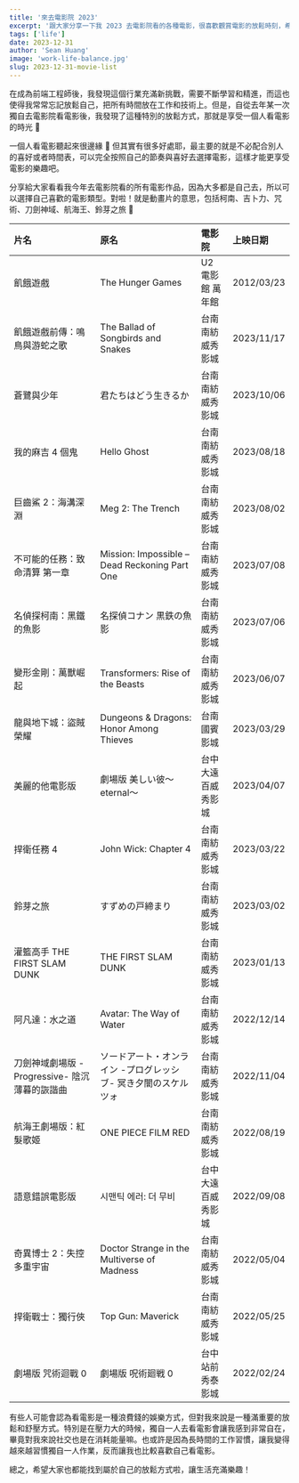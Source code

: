 ```yaml
---
title: '來去電影院 2023'
excerpt: '跟大家分享一下我 2023 去電影院看的各種電影，很喜歡觀賞電影的放鬆時刻，希望大家都能找到屬於自己的休閒方式。'
tags: ['life']
date: 2023-12-31
author: 'Sean Huang'
image: 'work-life-balance.jpg'
slug: 2023-12-31-movie-list
---
```


在成為前端工程師後，我發現這個行業充滿新挑戰，需要不斷學習和精進，而這也使得我常常忘記放鬆自己，把所有時間放在工作和技術上。但是，自從去年某一次獨自去電影院看電影後，我發現了這種特別的放鬆方式，那就是享受一個人看電影的時光 🍿

一個人看電影聽起來很邊緣 🤔 但其實有很多好處耶，最主要的就是不必配合別人的喜好或者時間表，可以完全按照自己的節奏與喜好去選擇電影，這樣才能更享受電影的樂趣吧。

分享給大家看看我今年去電影院看的所有電影作品，因為大多都是自己去，所以可以選擇自己喜歡的電影類型。對啦！就是動畫片的意思，包括柯南、吉卜力、咒術、刀劍神域、航海王、鈴芽之旅 🤣

| 片名                                          | 原名                                                           | 電影院             | 上映日期   |
| :-------------------------------------------- | :------------------------------------------------------------- | :----------------- | :--------- |
| 飢餓遊戲                                      | The Hunger Games                                               | U2 電影館 萬年館   | 2012/03/23 |
| 飢餓遊戲前傳：鳴鳥與游蛇之歌                  | The Ballad of Songbirds and Snakes                             | 台南南紡威秀影城   | 2023/11/17 |
| 蒼鷺與少年                                    | 君たちはどう生きるか                                           | 台南南紡威秀影城   | 2023/10/06 |
| 我的麻吉 4 個鬼                               | Hello Ghost                                                    | 台南南紡威秀影城   | 2023/08/18 |
| 巨齒鯊 2：海溝深淵                            | Meg 2: The Trench                                              | 台南南紡威秀影城   | 2023/08/02 |
| 不可能的任務：致命清算 第一章                 | Mission: Impossible – Dead Reckoning Part One                  | 台南南紡威秀影城   | 2023/07/08 |
| 名偵探柯南：黑鐵的魚影                        | 名探偵コナン 黒鉄の魚影                                        | 台南南紡威秀影城   | 2023/07/06 |
| 變形金剛：萬獸崛起                            | Transformers: Rise of the Beasts                               | 台南南紡威秀影城   | 2023/06/07 |
| 龍與地下城：盜賊榮耀                          | Dungeons & Dragons: Honor Among Thieves                        | 台南國賓影城       | 2023/03/29 |
| 美麗的他電影版                                | 劇場版 美しい彼〜eternal〜                                     | 台中大遠百威秀影城 | 2023/04/07 |
| 捍衛任務 4                                    | John Wick: Chapter 4                                           | 台南南紡威秀影城   | 2023/03/22 |
| 鈴芽之旅                                      | すずめの戸締まり                                               | 台南南紡威秀影城   | 2023/03/02 |
| 灌籃高手 THE FIRST SLAM DUNK                  | THE FIRST SLAM DUNK                                            | 台南南紡威秀影城   | 2023/01/13 |
| 阿凡達：水之道                                | Avatar: The Way of Water                                       | 台南南紡威秀影城   | 2022/12/14 |
| 刀劍神域劇場版 -Progressive- 陰沉薄暮的詼諧曲 | ソードアート・オンライン -プログレッシブ- 冥き夕闇のスケルツォ | 台南南紡威秀影城   | 2022/11/04 |
| 航海王劇場版：紅髮歌姬                        | ONE PIECE FILM RED                                             | 台南南紡威秀影城   | 2022/08/19 |
| 語意錯誤電影版                                | 시맨틱 에러: 더 무비                                           | 台中大遠百威秀影城 | 2022/09/08 |
| 奇異博士 2：失控多重宇宙                      | Doctor Strange in the Multiverse of Madness                    | 台南南紡威秀影城   | 2022/05/04 |
| 捍衛戰士：獨行俠                              | Top Gun: Maverick                                              | 台南南紡威秀影城   | 2022/05/25 |
| 劇場版 咒術迴戰 0                             | 劇場版 呪術廻戦 0                                              | 台中站前秀泰影城   | 2022/02/24 |

有些人可能會認為看電影是一種浪費錢的娛樂方式，但對我來說是一種滿重要的放鬆和舒壓方式。特別是在壓力大的時候，獨自一人去看電影會讓我感到非常自在，畢竟對我來說社交也是在消耗能量嘛。也或許是因為長時間的工作習慣，讓我變得越來越習慣獨自一人作業，反而讓我也比較喜歡自己看電影。

總之，希望大家也都能找到屬於自己的放鬆方式啦，讓生活充滿樂趣！
